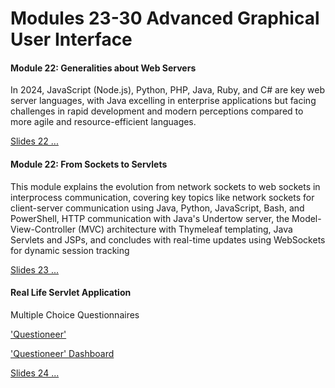 # Modules 23-30 Advanced Graphical User Interface

#### Module 22: Generalities about Web Servers

In 2024, JavaScript (Node.js), Python, PHP, Java, Ruby, and C# are key web server languages, with Java excelling in enterprise applications but facing challenges in rapid development and modern perceptions compared to more agile and resource-efficient languages.

[Slides 22 ...](/slides/?22.md)

#### Module 22: From Sockets to Servlets

This module explains the evolution from network sockets to web sockets in interprocess communication, covering key topics like network sockets for client-server communication using Java, Python, JavaScript, Bash, and PowerShell, HTTP communication with Java's Undertow server, the Model-View-Controller (MVC) architecture with Thymeleaf templating, Java Servlets and JSPs, and concludes with real-time updates using WebSockets for dynamic session tracking

[Slides 23 ...](/slides/?23.md)

####  Real Life Servlet Application

Multiple Choice Questionnaires

['Questioneer'](https://questioneer.cthiebaud.com)

['Questioneer' Dashboard](https://questioneer.cthiebaud.com/admin)

[Slides 24 ...](/slides/?24.md)
